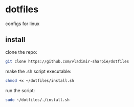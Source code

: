 # dotfiles
configs for linux
## install
clone the repo:
```bash
git clone https://github.com/vladimir-sharpie/dotfiles
```
make the .sh script executable:
```bash
chmod +x ~/dotfiles/install.sh
```
run the script:
```bash
sudo ~/dotfiles/./install.sh
```
